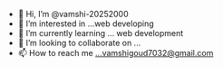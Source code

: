 - 👋 Hi, I’m @vamshi-20252000
- 👀 I’m interested in ...web developing
- 🌱 I’m currently learning ... web development
- 💞️ I’m looking to collaborate on ...
- 📫 How to reach me ...vamshigoud7032@gmail.com


<!---
vamshi-20252000/vamshi-20252000 is a ✨ special ✨ repository because its `README.md` (this file) appears on your GitHub profile.
You can click the Preview link to take a look at your changes.
--->
